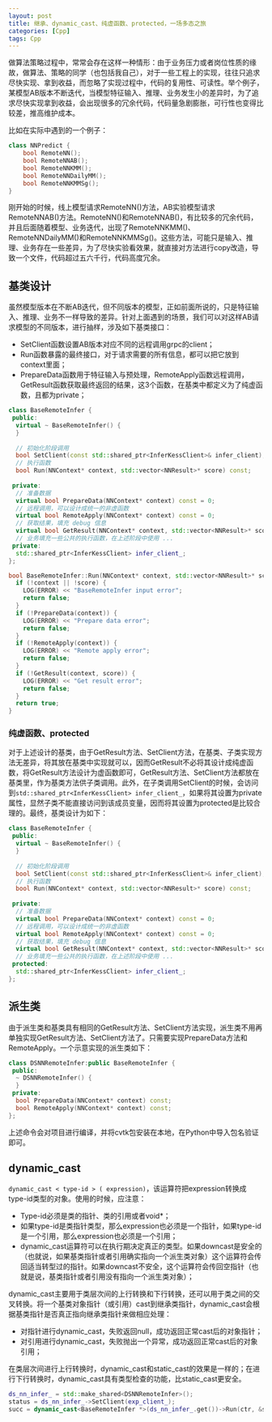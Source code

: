 ```yaml
---
layout: post
title: 继承、dynamic_cast、纯虚函数、protected，一场多态之旅
categories: [Cpp]
tags: Cpp
---
```


做算法策略过程中，常常会存在这样一种情形：由于业务压力或者岗位性质的缘故，做算法、策略的同学（也包括我自己），对于一些工程上的实现，往往只追求尽快实现、拿到收益，而忽略了实现过程中，代码的复用性、可读性。举个例子，某模型AB版本不断迭代，当模型特征输入、推理、业务发生小的差异时，为了追求尽快实现拿到收益，会出现很多的冗余代码，代码量急剧膨胀，可行性也变得比较差，推高维护成本。

比如在实际中遇到的一个例子：

```cpp
class NNPredict {
    bool RemoteNN();
    bool RemoteNNAB();
    bool RemoteNNKMM();
    bool RemoteNNDailyMM();
    bool RemoteNNKMMSg();
}
```

刚开始的时候，线上模型请求RemoteNN()方法，AB实验模型请求RemoteNNAB()方法。RemoteNN()和RemoteNNAB()，有比较多的冗余代码，并且后面随着模型、业务迭代，出现了RemoteNNKMM()、RemoteNNDailyMM()和RemoteNNKMMSg()。这些方法，可能只是输入、推理、业务存在一些差异，为了尽快实验看效果，就直接对方法进行copy改造，导致一个文件，代码超过五六千行，代码高度冗余。

## 基类设计

虽然模型版本在不断AB迭代，但不同版本的模型，正如前面所说的，只是特征输入、推理、业务不一样导致的差异。针对上面遇到的场景，我们可以对这样AB请求模型的不同版本，进行抽样，涉及如下基类接口：

- SetClient函数设置AB版本对应不同的远程调用grpc的client；
- Run函数暴露的最终接口，对于请求需要的所有信息，都可以把它放到context里面；
- PrepareData函数用于特征输入与预处理，RemoteApply函数远程调用，GetResult函数获取最终返回的结果，这3个函数，在基类中都定义为了纯虚函数，且都为private；

```cpp
class BaseRemoteInfer {
 public:
  virtual ~ BaseRemoteInfer() {
  }
  
  // 初始化阶段调用
  bool SetClient(const std::shared_ptr<InferKessClient>& infer_client);
  // 执行函数
  bool Run(NNContext* context, std::vector<NNResult>* score) const;
 
 private:
  // 准备数据
  virtual bool PrepareData(NNContext* context) const = 0;
  // 远程调用，可以设计成统一的非虚函数
  virtual bool RemoteApply(NNContext* context) const = 0;
  // 获取结果，填充 debug 信息
  virtual bool GetResult(NNContext* context, std::vector<NNResult>* score) const = 0;
  // 业务填充一些公共的执行函数，在上述阶段中使用 ...
 private:
  std::shared_ptr<InferKessClient> infer_client_;
};

bool BaseRemoteInfer::Run(NNContext* context, std::vector<NNResult>* score) const {
  if (!context || !score) {
    LOG(ERROR) << "BaseRemoteInfer input error";
    return false;
  }
  if (!PrepareData(context)) {
    LOG(ERROR) << "Prepare data error";
    return false;
  }
  if (!RemoteApply(context)) {
    LOG(ERROR) << "Remote apply error";
    return false;
  }
  if (!GetResult(context, score)) {
    LOG(ERROR) << "Get result error";
    return false;
  }
  return true;
}
```

### 纯虚函数、protected

对于上述设计的基类，由于GetResult方法、SetClient方法，在基类、子类实现方法无差异，将其放在基类中实现就可以，因而GetResult不必将其设计成纯虚函数，将GetResult方法设计为虚函数即可，GetResult方法、SetClient方法都放在基类里，作为基类方法供子类调用。此外，在子类调用SetClient的时候，会访问到`std::shared_ptr<InferKessClient> infer_client_`，如果将其设置为private属性，显然子类不能直接访问到该成员变量，因而将其设置为protected是比较合理的。最终，基类设计为如下：

```cpp
class BaseRemoteInfer {
 public:
  virtual ~ BaseRemoteInfer() {
  }
  
  // 初始化阶段调用
  bool SetClient(const std::shared_ptr<InferKessClient>& infer_client);
  // 执行函数
  bool Run(NNContext* context, std::vector<NNResult>* score) const;
 
 private:
  // 准备数据
  virtual bool PrepareData(NNContext* context) const = 0;
  // 远程调用，可以设计成统一的非虚函数
  virtual bool RemoteApply(NNContext* context) const = 0;
  // 获取结果，填充 debug 信息
  virtual bool GetResult(NNContext* context, std::vector<NNResult>* score) const;
  // 业务填充一些公共的执行函数，在上述阶段中使用 ...
 protected:
  std::shared_ptr<InferKessClient> infer_client_;
};
```

## 派生类

由于派生类和基类具有相同的GetResult方法、SetClient方法实现，派生类不用再单独实现GetResult方法、SetClient方法了。只需要实现PrepareData方法和RemoteApply。一个示意实现的派生类如下：

```cpp
class DSNNRemoteInfer:public BaseRemoteInfer {
 public:
  ~ DSNNRemoteInfer() {
  }
 private:
  bool PrepareData(NNContext* context) const;
  bool RemoteApply(NNContext* context) const;
};
```
上述命令会对项目进行编译，并将cvtk包安装在本地，在Python中导入包名验证即可。

## dynamic_cast

`dynamic_cast < type-id > ( expression)`，该运算符把expression转换成type-id类型的对象。使用的时候，应注意：

- Type-id必须是类的指针、类的引用或者void*；
- 如果type-id是类指针类型，那么expression也必须是一个指针，如果type-id是一个引用，那么expression也必须是一个引用；
- dynamic_cast运算符可以在执行期决定真正的类型。如果downcast是安全的（也就说，如果基类指针或者引用确实指向一个派生类对象）这个运算符会传回适当转型过的指针。如果downcast不安全，这个运算符会传回空指针（也就是说，基类指针或者引用没有指向一个派生类对象）；

dynamic_cast主要用于类层次间的上行转换和下行转换，还可以用于类之间的交叉转换。将一个基类对象指针（或引用）cast到继承类指针，dynamic_cast会根据基类指针是否真正指向继承类指针来做相应处理：

- 对指针进行dynamic_cast，失败返回null，成功返回正常cast后的对象指针；
- 对引用进行dynamic_cast，失败抛出一个异常，成功返回正常cast后的对象引用；

在类层次间进行上行转换时，dynamic_cast和static_cast的效果是一样的；在进行下行转换时，dynamic_cast具有类型检查的功能，比static_cast更安全。

```cpp
ds_nn_infer_ = std::make_shared<DSNNRemoteInfer>();
status = ds_nn_infer_->SetClient(exp_client_);
succ = dynamic_cast<BaseRemoteInfer *>(ds_nn_infer_.get())->Run(ctr, &score);
```
